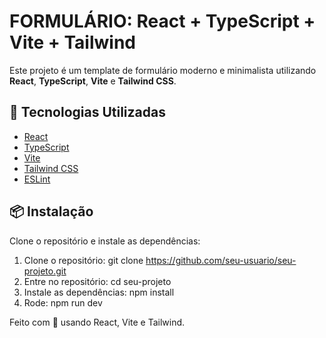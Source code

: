 # FORMULÁRIO: React + TypeScript + Vite + Tailwind

Este projeto é um template de formulário moderno e minimalista utilizando **React**, **TypeScript**, **Vite** e **Tailwind CSS**.

## 🚀 Tecnologias Utilizadas

- [React](https://reactjs.org/)
- [TypeScript](https://www.typescriptlang.org/)
- [Vite](https://vitejs.dev/)
- [Tailwind CSS](https://tailwindcss.com/)
- [ESLint](https://eslint.org/)

## 📦 Instalação

Clone o repositório e instale as dependências:
1. Clone o repositório: git clone https://github.com/seu-usuario/seu-projeto.git
2. Entre no repositório: cd seu-projeto
3. Instale as dependências: npm install
4. Rode: npm run dev

Feito com 💙 usando React, Vite e Tailwind.

